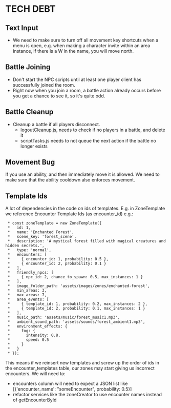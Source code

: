 # TECH DEBT

## Text Input
- We need to make sure to turn off all movement key shortcuts when a menu is open, e.g. when making a character invite within an area instance, if there is a W in the name, you will move north.

## Battle Joining
- Don't start the NPC scripts until at least one player client has successfully joined the room.
- Right now when you join a room, a battle action already occurs before you get a chance to see it, so it's quite odd.

## Battle Cleanup
- Cleanup a battle if all players disconnect.
    - logoutCleanup.js, needs to check if no players in a battle, and delete it
    - scriptTasks.js needs to not queue the next action if the battle no longer exists

## Movement Bug
If you use an ability, and then immediately move it is allowed.
We need to make sure that the ability cooldown also enforces movement.

## Template Ids
A lot of dependencies in the code on ids of templates.
E.g. in ZoneTemplate we reference Encounter Template Ids (as encounter_id) e.g.:
```
 * const zoneTemplate = new ZoneTemplate({
 *   id: 1,
 *   name: 'Enchanted Forest',
 *   scene_key: 'forest_scene',
 *   description: 'A mystical forest filled with magical creatures and hidden secrets.',
 *   type: 'normal',
 *   encounters: [
 *     { encounter_id: 1, probability: 0.5 },
 *     { encounter_id: 2, probability: 0.1 }
 *   ],
 *   friendly_npcs: [
 *     { npc_id: 2, chance_to_spawn: 0.5, max_instances: 1 }
 *   ],
 *   image_folder_path: 'assets/images/zones/enchanted-forest',
 *   min_areas: 3,
 *   max_areas: 7,
 *   area_events: [
 *     { template_id: 1, probability: 0.2, max_instances: 2 },
 *     { template_id: 2, probability: 0.1, max_instances: 1 }
 *   ],
 *   music_path: 'assets/music/forest_music1.mp3',
 *   ambient_sound_path: 'assets/sounds/forest_ambient1.mp3',
 *   environment_effects: {
 *     fog: {
 *       intensity: 0.8,
 *       speed: 0.5
 *     }
 *   }
 * });
 ```
 This means if we reinsert new templates and screw up the order of ids in the encounter_templates table, our zones may start giving us incorrect encounters.  We will need to:
- encounters column will need to expect a JSON list like [{'encounter_name': "someEncounter", probability: 0.5}]
- refactor services like the zoneCreator to use encounter names instead of getEncounterById